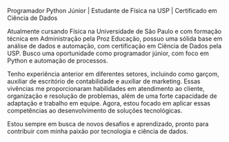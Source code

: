 Programador Python Júnior | Estudante de Física na USP | Certificado em Ciência de Dados

Atualmente cursando Física na Universidade de São Paulo e com formação técnica em Administração pela Proz Educação, possuo uma sólida base em análise de dados e automação, com certificação em Ciência de Dados pela USP. Busco uma oportunidade como programador júnior, com foco em Python e automação de processos.

Tenho experiência anterior em diferentes setores, incluindo como garçom, auxiliar de escritório de contabilidade e auxiliar de marketing. Essas vivências me proporcionaram habilidades em atendimento ao cliente, organização e resolução de problemas, além de uma forte capacidade de adaptação e trabalho em equipe. Agora, estou focado em aplicar essas competências ao desenvolvimento de soluções tecnológicas.

Estou sempre em busca de novos desafios e aprendizado, pronto para contribuir com minha paixão por tecnologia e ciência de dados.
